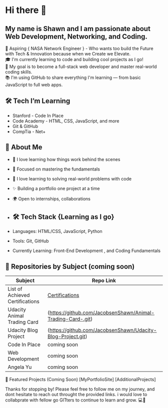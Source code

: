 # Hi there 👋

## My name is Shawn and I am passionate about Web Development, Networking, and Coding. 
 
🚀 Aspiring { NASA Network Engineer } - Who wants too build the Future with Tech & Innovation because when we Create we Elevate.   
🎓 I'm currently learning to code and building cool projects as I go!  
🚀 My goal is to become a full-stack web developer and master real-world coding skills.  
📚 I'm using GitHub to share everything I'm learning — from basic JavaScript to full web apps.


## 🛠️ Tech I’m Learning

- Stanford - Code In Place 
- Code Academy - HTML, CSS, JavaScript, and more
- Git & GitHub
- CompTia - Net+


## 🌱 About Me

- 🧩 I love learning how things work behind the scenes
- 🎯 Focused on mastering the fundamentals
- 🧠 I love learning to solving real-world problems with code  
- ✨ Building a portfolio one project at a time
- 🌍 Open to internships, collaborations

- ## 🛠️ Tech Stack {Learning as I go}
- Languages: HTML/CSS, JavaScript, Python
- Tools: Git, GitHub
- Currently Learning: Front-End Development , and Coding Fundamentals 
  <!--
  This is how you add the courses
  --> 
## 📁 Repositories by Subject (coming soon)

| Subject                             | Repo Link  |
|-------------------------------------|-------------------------------------------------------------------|
|  List of Achieved  Certifications   |[Certifications](https://github.com/JacobsenShawn/Certifications-)
|  Udacity Animal Trading Card        | (https://github.com/JacobsenShawn/Animal-Trading-Card-.git)
|  Udacity Blog Project               | (https://github.com/JacobsenShawn/Udacity-Blog-Project.git)
|  Code In Place      | coming soon   |  
|  Web Development    | coming soon   |     
|  Angela Yu   | coming soon   |  
<!--

|  Code In Place      | [Algo-Practice](https://github.com/YourUsername/Algo-Practice) |     <---  the repo i create url goes here 
|  Web Development    | [WebDev-Course](https://github.com/YourUsername/WebDev-Course) |     <---  the repo i create url goes here 
-->
🚀 Featured Projects (Coming Soon)
[MyPortfolioSite]
[AdditionalProjects]

Thanks for stopping by! 
Please feel free to follow me on my journey, and dont hesitate to reach out throught the provided links.
i would love to collabprate with fellow go GITters to continue to learn and grow. 💻🧠


